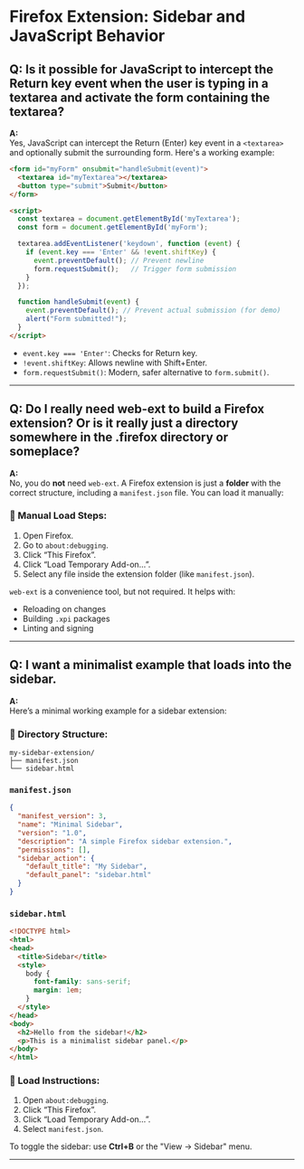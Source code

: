 
# Firefox Extension: Sidebar and JavaScript Behavior

## Q: Is it possible for JavaScript to intercept the Return key event when the user is typing in a textarea and activate the form containing the textarea?

**A:**  
Yes, JavaScript can intercept the Return (Enter) key event in a `<textarea>` and optionally submit the surrounding form. Here's a working example:

```html
<form id="myForm" onsubmit="handleSubmit(event)">
  <textarea id="myTextarea"></textarea>
  <button type="submit">Submit</button>
</form>

<script>
  const textarea = document.getElementById('myTextarea');
  const form = document.getElementById('myForm');

  textarea.addEventListener('keydown', function (event) {
    if (event.key === 'Enter' && !event.shiftKey) {
      event.preventDefault(); // Prevent newline
      form.requestSubmit();   // Trigger form submission
    }
  });

  function handleSubmit(event) {
    event.preventDefault(); // Prevent actual submission (for demo)
    alert("Form submitted!");
  }
</script>
```

- `event.key === 'Enter'`: Checks for Return key.
- `!event.shiftKey`: Allows newline with Shift+Enter.
- `form.requestSubmit()`: Modern, safer alternative to `form.submit()`.

---

## Q: Do I really need web-ext to build a Firefox extension? Or is it really just a directory somewhere in the .firefox directory or someplace?

**A:**  
No, you do **not** need `web-ext`. A Firefox extension is just a **folder** with the correct structure, including a `manifest.json` file. You can load it manually:

### 🔨 Manual Load Steps:
1. Open Firefox.
2. Go to `about:debugging`.
3. Click “This Firefox”.
4. Click “Load Temporary Add-on…”.
5. Select any file inside the extension folder (like `manifest.json`).

`web-ext` is a convenience tool, but not required. It helps with:
- Reloading on changes
- Building `.xpi` packages
- Linting and signing

---

## Q: I want a minimalist example that loads into the sidebar.

**A:**  
Here’s a minimal working example for a sidebar extension:

### 📁 Directory Structure:
```
my-sidebar-extension/
├── manifest.json
└── sidebar.html
```

### `manifest.json`
```json
{
  "manifest_version": 3,
  "name": "Minimal Sidebar",
  "version": "1.0",
  "description": "A simple Firefox sidebar extension.",
  "permissions": [],
  "sidebar_action": {
    "default_title": "My Sidebar",
    "default_panel": "sidebar.html"
  }
}
```

### `sidebar.html`
```html
<!DOCTYPE html>
<html>
<head>
  <title>Sidebar</title>
  <style>
    body {
      font-family: sans-serif;
      margin: 1em;
    }
  </style>
</head>
<body>
  <h2>Hello from the sidebar!</h2>
  <p>This is a minimalist sidebar panel.</p>
</body>
</html>
```

### 🚀 Load Instructions:
1. Open `about:debugging`.
2. Click “This Firefox”.
3. Click “Load Temporary Add-on…”.
4. Select `manifest.json`.

To toggle the sidebar: use **Ctrl+B** or the "View → Sidebar" menu.

---
